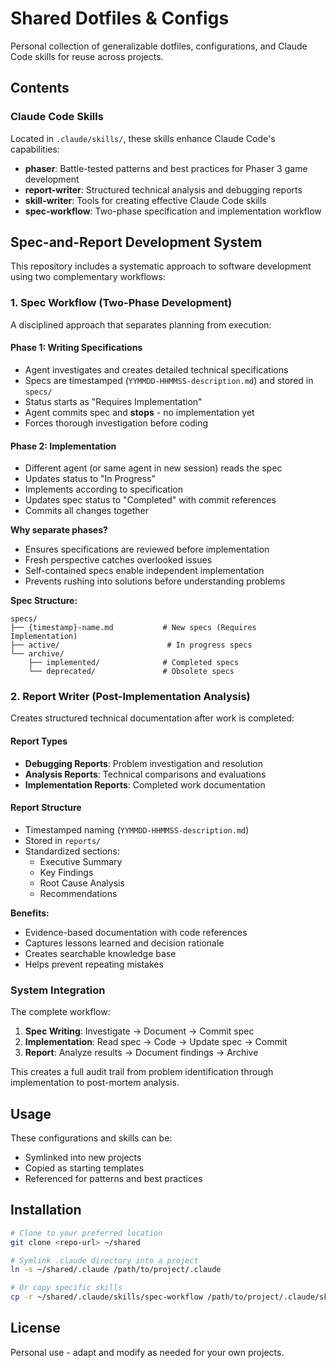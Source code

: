# Shared Dotfiles & Configs

Personal collection of generalizable dotfiles, configurations, and Claude Code skills for reuse across projects.

## Contents

### Claude Code Skills

Located in `.claude/skills/`, these skills enhance Claude Code's capabilities:

- **phaser**: Battle-tested patterns and best practices for Phaser 3 game development
- **report-writer**: Structured technical analysis and debugging reports
- **skill-writer**: Tools for creating effective Claude Code skills
- **spec-workflow**: Two-phase specification and implementation workflow

## Spec-and-Report Development System

This repository includes a systematic approach to software development using two complementary workflows:

### 1. Spec Workflow (Two-Phase Development)

A disciplined approach that separates planning from execution:

#### Phase 1: Writing Specifications
- Agent investigates and creates detailed technical specifications
- Specs are timestamped (`YYMMDD-HHMMSS-description.md`) and stored in `specs/`
- Status starts as "Requires Implementation"
- Agent commits spec and **stops** - no implementation yet
- Forces thorough investigation before coding

#### Phase 2: Implementation
- Different agent (or same agent in new session) reads the spec
- Updates status to "In Progress"
- Implements according to specification
- Updates spec status to "Completed" with commit references
- Commits all changes together

**Why separate phases?**
- Ensures specifications are reviewed before implementation
- Fresh perspective catches overlooked issues
- Self-contained specs enable independent implementation
- Prevents rushing into solutions before understanding problems

**Spec Structure:**
```
specs/
├── {timestamp}-name.md           # New specs (Requires Implementation)
├── active/                        # In progress specs
└── archive/
    ├── implemented/              # Completed specs
    └── deprecated/               # Obsolete specs
```

### 2. Report Writer (Post-Implementation Analysis)

Creates structured technical documentation after work is completed:

#### Report Types
- **Debugging Reports**: Problem investigation and resolution
- **Analysis Reports**: Technical comparisons and evaluations
- **Implementation Reports**: Completed work documentation

#### Report Structure
- Timestamped naming (`YYMMDD-HHMMSS-description.md`)
- Stored in `reports/`
- Standardized sections:
  - Executive Summary
  - Key Findings
  - Root Cause Analysis
  - Recommendations

**Benefits:**
- Evidence-based documentation with code references
- Captures lessons learned and decision rationale
- Creates searchable knowledge base
- Helps prevent repeating mistakes

### System Integration

The complete workflow:
1. **Spec Writing**: Investigate → Document → Commit spec
2. **Implementation**: Read spec → Code → Update spec → Commit
3. **Report**: Analyze results → Document findings → Archive

This creates a full audit trail from problem identification through implementation to post-mortem analysis.

## Usage

These configurations and skills can be:
- Symlinked into new projects
- Copied as starting templates
- Referenced for patterns and best practices

## Installation

```bash
# Clone to your preferred location
git clone <repo-url> ~/shared

# Symlink .claude directory into a project
ln -s ~/shared/.claude /path/to/project/.claude

# Or copy specific skills
cp -r ~/shared/.claude/skills/spec-workflow /path/to/project/.claude/skills/
```

## License

Personal use - adapt and modify as needed for your own projects.
